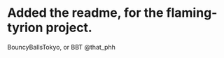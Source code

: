 Added the readme, for the flaming-tyrion project.
================================================
BouncyBallsTokyo, or BBT
@that_phh 
